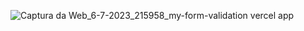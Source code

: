 ![Captura da Web_6-7-2023_215958_my-form-validation vercel app](https://github.com/Lucasdias067/myFormValidation/assets/101364762/e7d09ea3-61b4-4ca0-a4b3-69f497afed81)
